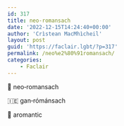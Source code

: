 ```yaml
---
id: 317
title: neo‑romansach
date: '2022-12-15T14:24:40+00:00'
author: 'Crìstean MacMhìcheil'
layout: post
guid: 'https://faclair.lgbt/?p=317'
permalink: /neo%e2%80%91romansach/
categories:
    - Faclair
---
```


&#x1f3f4;&#xe0067;&#xe0062;&#xe0073;&#xe0063;&#xe0074;&#xe007f; neo‑romansach

&#x1f1ee;&#x1f1ea; gan‑rómánsach

&#x1f3f4;&#xe0067;&#xe0062;&#xe0065;&#xe006e;&#xe0067;&#xe007f; aromantic